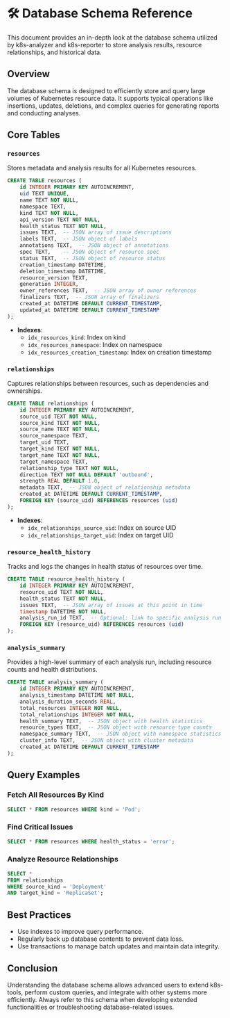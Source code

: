 # 🛠️ Database Schema Reference

This document provides an in-depth look at the database schema utilized by k8s-analyzer and k8s-reporter to store analysis results, resource relationships, and historical data.

## Overview

The database schema is designed to efficiently store and query large volumes of Kubernetes resource data. It supports typical operations like insertions, updates, deletions, and complex queries for generating reports and conducting analyses.

## Core Tables

### `resources`
Stores metadata and analysis results for all Kubernetes resources.

```sql
CREATE TABLE resources (
    id INTEGER PRIMARY KEY AUTOINCREMENT,
    uid TEXT UNIQUE,
    name TEXT NOT NULL,
    namespace TEXT,
    kind TEXT NOT NULL,
    api_version TEXT NOT NULL,
    health_status TEXT NOT NULL,
    issues TEXT,  -- JSON array of issue descriptions
    labels TEXT,  -- JSON object of labels
    annotations TEXT,  -- JSON object of annotations
    spec TEXT,    -- JSON object of resource spec
    status TEXT,  -- JSON object of resource status
    creation_timestamp DATETIME,
    deletion_timestamp DATETIME,
    resource_version TEXT,
    generation INTEGER,
    owner_references TEXT,  -- JSON array of owner references
    finalizers TEXT,  -- JSON array of finalizers
    created_at DATETIME DEFAULT CURRENT_TIMESTAMP,
    updated_at DATETIME DEFAULT CURRENT_TIMESTAMP
);
```

- **Indexes**: 
  - `idx_resources_kind`: Index on kind
  - `idx_resources_namespace`: Index on namespace
  - `idx_resources_creation_timestamp`: Index on creation timestamp

### `relationships`
Captures relationships between resources, such as dependencies and ownerships.

```sql
CREATE TABLE relationships (
    id INTEGER PRIMARY KEY AUTOINCREMENT,
    source_uid TEXT NOT NULL,
    source_kind TEXT NOT NULL,
    source_name TEXT NOT NULL,
    source_namespace TEXT,
    target_uid TEXT,
    target_kind TEXT NOT NULL,
    target_name TEXT NOT NULL,
    target_namespace TEXT,
    relationship_type TEXT NOT NULL,
    direction TEXT NOT NULL DEFAULT 'outbound',
    strength REAL DEFAULT 1.0,
    metadata TEXT,  -- JSON object of relationship metadata
    created_at DATETIME DEFAULT CURRENT_TIMESTAMP,
    FOREIGN KEY (source_uid) REFERENCES resources (uid)
);
```

- **Indexes**: 
  - `idx_relationships_source_uid`: Index on source UID
  - `idx_relationships_target_uid`: Index on target UID

### `resource_health_history`
Tracks and logs the changes in health status of resources over time.

```sql
CREATE TABLE resource_health_history (
    id INTEGER PRIMARY KEY AUTOINCREMENT,
    resource_uid TEXT NOT NULL,
    health_status TEXT NOT NULL,
    issues TEXT,  -- JSON array of issues at this point in time
    timestamp DATETIME NOT NULL,
    analysis_run_id TEXT,  -- Optional: link to specific analysis run
    FOREIGN KEY (resource_uid) REFERENCES resources (uid)
);
```

### `analysis_summary`
Provides a high-level summary of each analysis run, including resource counts and health distributions.

```sql
CREATE TABLE analysis_summary (
    id INTEGER PRIMARY KEY AUTOINCREMENT,
    analysis_timestamp DATETIME NOT NULL,
    analysis_duration_seconds REAL,
    total_resources INTEGER NOT NULL,
    total_relationships INTEGER NOT NULL,
    health_summary TEXT,  -- JSON object with health statistics
    resource_types TEXT,  -- JSON object with resource type counts
    namespace_summary TEXT,  -- JSON object with namespace statistics
    cluster_info TEXT,  -- JSON object with cluster metadata
    created_at DATETIME DEFAULT CURRENT_TIMESTAMP
);
```

## Query Examples

### Fetch All Resources By Kind
```sql
SELECT * FROM resources WHERE kind = 'Pod';
```

### Find Critical Issues
```sql
SELECT * FROM resources WHERE health_status = 'error';
```

### Analyze Resource Relationships
```sql
SELECT * 
FROM relationships 
WHERE source_kind = 'Deployment' 
AND target_kind = 'ReplicaSet';
```

## Best Practices

- Use indexes to improve query performance.
- Regularly back up database contents to prevent data loss.
- Use transactions to manage batch updates and maintain data integrity.

## Conclusion

Understanding the database schema allows advanced users to extend k8s-tools, perform custom queries, and integrate with other systems more efficiently. Always refer to this schema when developing extended functionalities or troubleshooting database-related issues.
